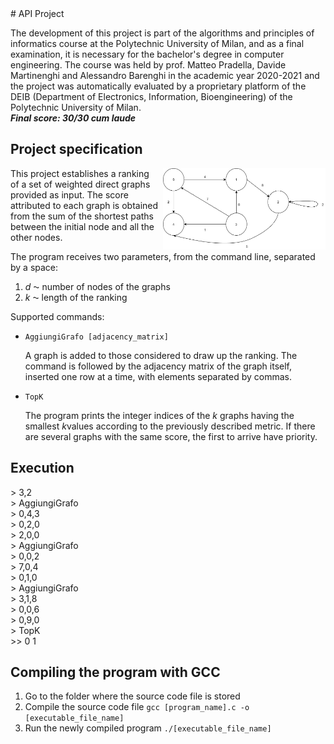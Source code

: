 <link rel="stylesheet" href="assets/styles.css">
# API Project 

The development of this project is part of the algorithms and principles of informatics course at the Polytechnic University of Milan, and as a final examination, it is necessary for the bachelor's degree in computer engineering. The course was held by prof. Matteo Pradella, Davide Martinenghi and Alessandro Barenghi in the academic year 2020-2021 and the project was automatically evaluated by a proprietary platform of the DEIB (Department of Electronics, Information, Bioengineering) of the Polytechnic University of Milan.<br>
***Final score: 30/30 cum laude***

## Project specification

<img src="/assets/graph_image.png" style="width:260px;height:130px;margin-left: 5px;" align="right"></p>
<p>This project establishes a ranking of a set of weighted direct graphs provided as input. The score attributed to each graph is obtained from the sum of the shortest paths between the initial node and all the other nodes.


<p>The program receives two parameters, from the command line, separated by a space:
  <ol>
    <li> <em>d </em>⁓ number of nodes of the graphs</li>
    <li> <em>k </em>⁓ length of the ranking</li>
  </ol>
</p>

<p>Supported commands:
  <ul>
    <li> 
      <p>
        <code>AggiungiGrafo [adjacency_matrix] </code>
      </p>
      <p>
        A graph is added to those considered to draw up the ranking. The command is
        followed by the adjacency matrix of the graph itself, inserted one row at a time,
        with elements separated by commas.
       </p>
    </li>
    <li> 
      <p>
        <code>TopK </code>
      </p>
      <p>
        The program prints the integer indices of the <em>k</em> graphs having the smallest 
        <em>k</em>values according to the previously described metric. If there are several 
        graphs with the same score, the first to arrive have priority.
      </p>
    </li>
  </ul>
</p>

## Execution

<div>
  <p>
    >   3,2<br/>
    >   AggiungiGrafo<br>
    >   0,4,3<br/>
    >   0,2,0<br>
    >   2,0,0<br>
    >   AggiungiGrafo<br>
    >   0,0,2<br/>
    >   7,0,4<br>
    >   0,1,0<br>
    >   AggiungiGrafo<br>
    >   3,1,8<br/>
    >   0,0,6<br>
    >   0,9,0<br>
    >   TopK<br>
    >>  0 1
  </p>
</div>

## Compiling the program with GCC
1. Go to the folder where the source code file is stored
2. Compile the source code file <code>gcc [program_name].c -o [executable_file_name]</code>
3. Run the newly compiled program <code>./[executable_file_name]</code>






